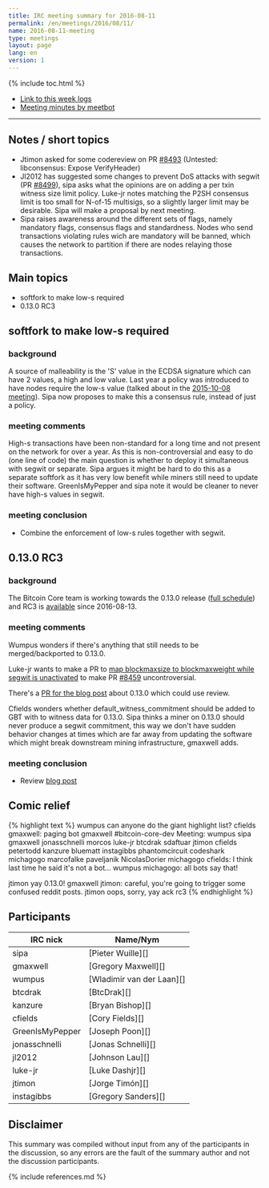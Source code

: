 ```yaml
---
title: IRC meeting summary for 2016-08-11
permalink: /en/meetings/2016/08/11/
name: 2016-08-11-meeting
type: meetings
layout: page
lang: en
version: 1
---
```

{% include toc.html %}
 
- [Link to this week logs](https://botbot.me/freenode/bitcoin-core-dev/2016-08-11/?msg=71169405&page=2)
- [Meeting minutes by meetbot](http://www.erisian.com.au/meetbot/bitcoin-core-dev/2016/bitcoin-core-dev.2016-08-11-18.59.html)
 
---
 
## Notes / short topics

- Jtimon asked for some codereview on PR [#8493][] (Untested: libconsensus: Expose VerifyHeader)
- Jl2012 has suggested some changes to prevent DoS attacks with segwit (PR [#8499][]), sipa asks what the opinions are on adding a per txin witness size limit policy. Luke-jr notes matching the P2SH consensus limit is too small for N-of-15 multisigs, so a slightly larger limit may be desirable. Sipa will make a proposal by next meeting.
- Sipa raises awareness around the different sets of flags, namely mandatory flags, consensus flags and standardness. Nodes who send transactions violating rules wich are mandatory will be banned, which causes the network to partition if there are nodes relaying those transactions.

## Main topics
 
- softfork to make low-s required
- 0.13.0 RC3

## softfork to make low-s required

### background

A source of malleability is the 'S' value in the ECDSA signature which can have 2 values, a high and low value. Last year a policy was introduced to have nodes require the low-s value (talked about in the [2015-10-08 meeting](/en/meetings/2015/10/08/#low-s-change)). Sipa now proposes to make this a consensus rule, instead of just a policy.

### meeting comments
 
High-s transactions have been non-standard for a long time and not present on the network for over a year. As this is non-controversial and easy to do (one line of code) the main question is whether to deploy it simultaneous with segwit or separate. Sipa argues it might be hard to do this as a separate softfork as it has very low benefit while miners still need to update their software. GreenIsMyPepper and sipa note it would be cleaner to never have high-s values in segwit.

### meeting conclusion

- Combine the enforcement of low-s rules together with segwit.

## 0.13.0 RC3

### background
 
The Bitcoin Core team is working towards the 0.13.0 release ([full schedule](https://github.com/bitcoin/bitcoin/issues/7679)) and RC3 is [available](https://bitcoin.org/bin/bitcoin-core-0.13.0/test.rc3/) since 2016-08-13.

### meeting comments
 
Wumpus wonders if there's anything that still needs to be merged/backported to 0.13.0.

Luke-jr wants to make a PR to [map blockmaxsize to blockmaxweight while segwit is unactivated](https://github.com/bitcoin/bitcoin/commit/5a716a3bc6621e4d2e2c1de5b6b5596d6877d589) to make PR [#8459][] uncontroversial.

There's a [PR for the blog post](https://github.com/bitcoin-core/bitcoincore.org/pull/199) about 0.13.0 which could use review.

Cfields wonders whether default_witness_commitment should be added to GBT with to witness data for 0.13.0. Sipa thinks a miner on 0.13.0 should never produce a segwit commitment, this way we don't have sudden behavior changes at times which are far away from updating the software which might break downstream mining infrastructure, gmaxwell adds.

### meeting conclusion

- Review [blog post](https://github.com/bitcoin-core/bitcoincore.org/pull/199)

## Comic relief

{% highlight text %}
wumpus          can anyone do the giant highlight list?
cfields         gmaxwell: paging bot
gmaxwell        #bitcoin-core-dev Meeting: wumpus sipa gmaxwell jonasschnelli morcos luke-jr btcdrak sdaftuar jtimon cfields petertodd kanzure bluematt instagibbs phantomcircuit codeshark michagogo marcofalke paveljanik NicolasDorier
michagogo       cfields: I think last time he said it's not a bot...
wumpus          michagogo: all bots say that!

jtimon          yay 0.13.0!
gmaxwell        jtimon: careful, you're going to trigger some confused reddit posts.
jtimon          oops, sorry, yay ack rc3
{% endhighlight %}

## Participants
 
| IRC nick        | Name/Nym                  |
|-----------------|---------------------------|
| sipa            | [Pieter Wuille][]         |
| gmaxwell        | [Gregory Maxwell][]       |
| wumpus          | [Wladimir van der Laan][] |
| btcdrak         | [BtcDrak][]               |
| kanzure         | [Bryan Bishop][]          |
| cfields         | [Cory Fields][]           |
| GreenIsMyPepper | [Joseph Poon][]           |
| jonasschnelli   | [Jonas Schnelli][]        |
| jl2012          | [Johnson Lau][]           |
| luke-jr         | [Luke Dashjr][]           |
| jtimon          | [Jorge Timón][]           |
| instagibbs      | [Gregory Sanders][]       |

## Disclaimer
 
This summary was compiled without input from any of the participants in the discussion, so any errors are the fault of the summary author and not the discussion participants.

[#8493]: https://github.com/bitcoin/bitcoin/pull/8493
[#8499]: https://github.com/bitcoin/bitcoin/pull/8499
[#8459]: https://github.com/bitcoin/bitcoin/pull/8459

{% include references.md %}
